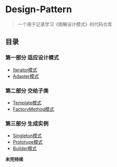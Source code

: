 # Design-Pattern
> 一个用于记录学习《图解设计模式》的代码仓库


## 目录
### 第一部分 适应设计模式
- [Iterator模式](src/Iterator/README.md)
- [Adapter模式](src/Adapter/README.md)
### 第二部分 交给子类
- [Template模式](src/TemplateMethod/README.md)
- [FactoryMethod模式](src/FactoryMethod/README.md)
### 第三部分 生成实例
- [Singleton模式](src/Singleton/README.md)
- [Prototype模式](src/Prototype/README.md)
- [Builder模式](src/Builder/README.md)

**未完待续**